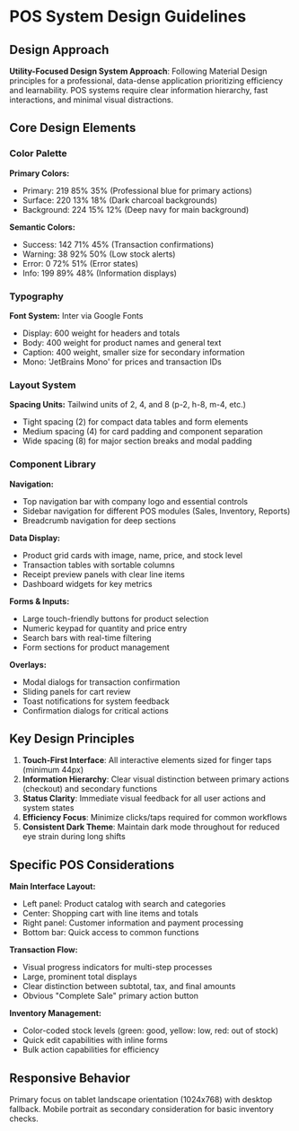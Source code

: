 # POS System Design Guidelines

## Design Approach
**Utility-Focused Design System Approach**: Following Material Design principles for a professional, data-dense application prioritizing efficiency and learnability. POS systems require clear information hierarchy, fast interactions, and minimal visual distractions.

## Core Design Elements

### Color Palette
**Primary Colors:**
- Primary: 219 85% 35% (Professional blue for primary actions)
- Surface: 220 13% 18% (Dark charcoal backgrounds)
- Background: 224 15% 12% (Deep navy for main background)

**Semantic Colors:**
- Success: 142 71% 45% (Transaction confirmations)
- Warning: 38 92% 50% (Low stock alerts)
- Error: 0 72% 51% (Error states)
- Info: 199 89% 48% (Information displays)

### Typography
**Font System:** Inter via Google Fonts
- Display: 600 weight for headers and totals
- Body: 400 weight for product names and general text
- Caption: 400 weight, smaller size for secondary information
- Mono: 'JetBrains Mono' for prices and transaction IDs

### Layout System
**Spacing Units:** Tailwind units of 2, 4, and 8 (p-2, h-8, m-4, etc.)
- Tight spacing (2) for compact data tables and form elements
- Medium spacing (4) for card padding and component separation
- Wide spacing (8) for major section breaks and modal padding

### Component Library

**Navigation:**
- Top navigation bar with company logo and essential controls
- Sidebar navigation for different POS modules (Sales, Inventory, Reports)
- Breadcrumb navigation for deep sections

**Data Display:**
- Product grid cards with image, name, price, and stock level
- Transaction tables with sortable columns
- Receipt preview panels with clear line items
- Dashboard widgets for key metrics

**Forms & Inputs:**
- Large touch-friendly buttons for product selection
- Numeric keypad for quantity and price entry
- Search bars with real-time filtering
- Form sections for product management

**Overlays:**
- Modal dialogs for transaction confirmation
- Sliding panels for cart review
- Toast notifications for system feedback
- Confirmation dialogs for critical actions

## Key Design Principles

1. **Touch-First Interface**: All interactive elements sized for finger taps (minimum 44px)
2. **Information Hierarchy**: Clear visual distinction between primary actions (checkout) and secondary functions
3. **Status Clarity**: Immediate visual feedback for all user actions and system states
4. **Efficiency Focus**: Minimize clicks/taps required for common workflows
5. **Consistent Dark Theme**: Maintain dark mode throughout for reduced eye strain during long shifts

## Specific POS Considerations

**Main Interface Layout:**
- Left panel: Product catalog with search and categories
- Center: Shopping cart with line items and totals
- Right panel: Customer information and payment processing
- Bottom bar: Quick access to common functions

**Transaction Flow:**
- Visual progress indicators for multi-step processes
- Large, prominent total displays
- Clear distinction between subtotal, tax, and final amounts
- Obvious "Complete Sale" primary action button

**Inventory Management:**
- Color-coded stock levels (green: good, yellow: low, red: out of stock)
- Quick edit capabilities with inline forms
- Bulk action capabilities for efficiency

## Responsive Behavior
Primary focus on tablet landscape orientation (1024x768) with desktop fallback. Mobile portrait as secondary consideration for basic inventory checks.